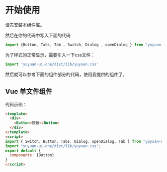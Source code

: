 # 开始使用
请先[安装](#/doc/install)本组件库。

然后在你的代码中写入下面的代码

```javascript
import {Button, Tabs, Tab , Switch, Dialog , openDialog } from "yuyuan-ui-one"
```
为了样式的正常显示，需要引入一下css文件：
```javascript
import 'yuyuan-ui-one/dist/lib/yuyuan.css'
```
然后就可以参考下面的组件部分的代码，使用我提供的组件了。

## Vue 单文件组件

代码示例：

```html
<template>
  <div>
    <Button>按钮</Button>
  </div>
</template>
<script>
import { Switch, Button, Tabs, Dialog, openDialog, Tab } from "yuyuan-ui-one";
import "yuyuan-ui-one/dist/lib/yuyuan.css";
export default {
  components: {Button}
}
</script>
```

